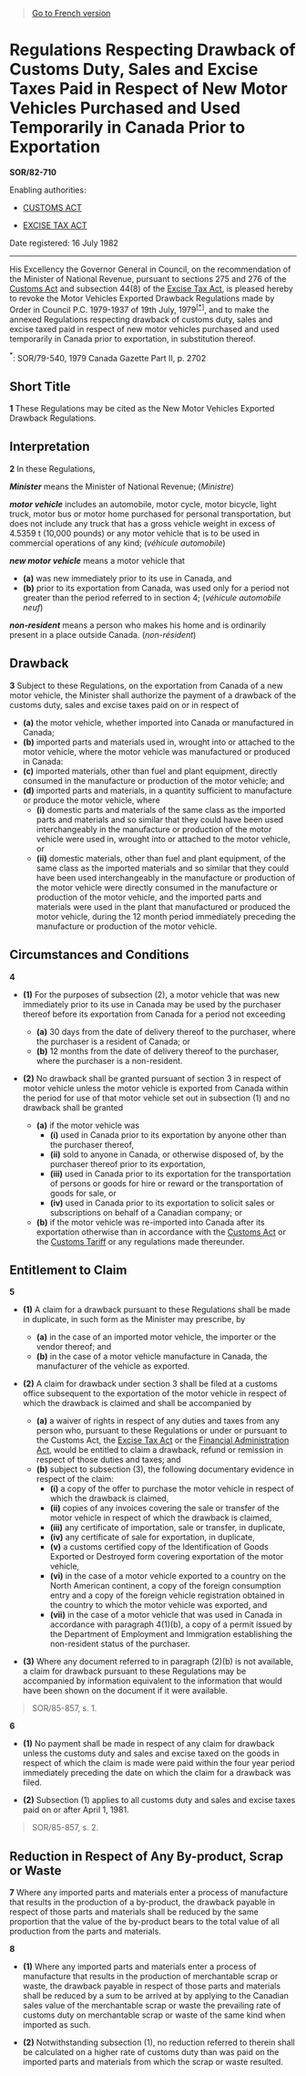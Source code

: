 > [Go to French version](/fr/Règlements/Décrets,%20ordonnances%20et%20règlements%20statutaires/82/710.md)

# Regulations Respecting Drawback of Customs Duty, Sales and Excise Taxes Paid in Respect of New Motor Vehicles Purchased and Used Temporarily in Canada Prior to Exportation

**SOR/82-710**

Enabling authorities: 
- [CUSTOMS ACT](/en/Acts/Statutes%20of%20Canada/1985/c.%201%20(2nd%20Supp.).md)

- [EXCISE TAX ACT](/en/Acts/Revised%20Statutes%20of%20Canada/E/E-15.md)

Date registered: 16 July 1982

----------

His Excellency the Governor General in Council, on the recommendation of the Minister of National Revenue, pursuant to sections 275 and 276 of the [Customs Act](/en/Acts/Statutes%20of%20Canada/1985/c.%201%20(2nd%20Supp.).md) and subsection 44(8) of the [Excise Tax Act](/en/Acts/Revised%20Statutes%20of%20Canada/E/E-15.md), is pleased hereby to revoke the Motor Vehicles Exported Drawback Regulations made by Order in Council P.C. 1979-1937 of 19th July, 1979<sup><a href='#footnote1_e'>[*]</a></sup>, and to make the annexed Regulations respecting drawback of customs duty, sales and excise taxed paid in respect of new motor vehicles purchased and used temporarily in Canada prior to exportation, in substitution thereof.

<a name='footnote1_e'><sup>*</sup></a>: SOR/79-540, 1979 Canada Gazette Part II, p. 2702<br />




## Short Title


**1** These Regulations may be cited as the New Motor Vehicles Exported Drawback Regulations.




## Interpretation


**2** In these Regulations,

***Minister*** means the Minister of National Revenue; (*Ministre*)

***motor vehicle*** includes an automobile, motor cycle, motor bicycle, light truck, motor bus or motor home purchased for personal transportation, but does not include any truck that has a gross vehicle weight in excess of 4.5359 t (10,000 pounds) or any motor vehicle that is to be used in commercial operations of any kind; (*véhicule automobile*)

***new motor vehicle*** means a motor vehicle that
- **(a)** was new immediately prior to its use in Canada, and
- **(b)** prior to its exportation from Canada, was used only for a period not greater than the period referred to in section 4; (*véhicule automobile neuf*)

***non-resident*** means a person who makes his home and is ordinarily present in a place outside Canada. (*non-résident*)




## Drawback


**3** Subject to these Regulations, on the exportation from Canada of a new motor vehicle, the Minister shall authorize the payment of a drawback of the customs duty, sales and excise taxes paid on or in respect of
- **(a)** the motor vehicle, whether imported into Canada or manufactured in Canada;
- **(b)** imported parts and materials used in, wrought into or attached to the motor vehicle, where the motor vehicle was manufactured or produced in Canada:
- **(c)** imported materials, other than fuel and plant equipment, directly consumed in the manufacture or production of the motor vehicle; and
- **(d)** imported parts and materials, in a quantity sufficient to manufacture or produce the motor vehicle, where
	- **(i)** domestic parts and materials of the same class as the imported parts and materials and so similar that they could have been used interchangeably in the manufacture or production of the motor vehicle were used in, wrought into or attached to the motor vehicle, or
	- **(ii)** domestic materials, other than fuel and plant equipment, of the same class as the imported materials and so similar that they could have been used interchangeably in the manufacture or production of the motor vehicle were directly consumed in the manufacture or production of the motor vehicle, and
the imported parts and materials were used in the plant that manufactured or produced the motor vehicle, during the 12 month period immediately preceding the manufacture or production of the motor vehicle.




## Circumstances and Conditions


**4** 

- **(1)** For the purposes of subsection (2), a motor vehicle that was new immediately prior to its use in Canada may be used by the purchaser thereof before its exportation from Canada for a period not exceeding
	- **(a)** 30 days from the date of delivery thereof to the purchaser, where the purchaser is a resident of Canada; or
	- **(b)** 12 months from the date of delivery thereof to the purchaser, where the purchaser is a non-resident.

- **(2)** No drawback shall be granted pursuant of section 3 in respect of motor vehicle unless the motor vehicle is exported from Canada within the period for use of that motor vehicle set out in subsection (1) and no drawback shall be granted
	- **(a)** if the motor vehicle was
		- **(i)** used in Canada prior to its exportation by anyone other than the purchaser thereof,
		- **(ii)** sold to anyone in Canada, or otherwise disposed of, by the purchaser thereof prior to its exportation,
		- **(iii)** used in Canada prior to its exportation for the transportation of persons or goods for hire or reward or the transportation of goods for sale, or
		- **(iv)** used in Canada prior to its exportation to solicit sales or subscriptions on behalf of a Canadian company; or
	- **(b)** if the motor vehicle was re-imported into Canada after its exportation otherwise than in accordance with the [Customs Act](/en/Acts/Statutes%20of%20Canada/1985/c.%201%20(2nd%20Supp.).md) or the [Customs Tariff](/en/Acts/Statutes%20of%20Canada/1997/c.%2036.md) or any regulations made thereunder.




## Entitlement to Claim


**5** 

- **(1)** A claim for a drawback pursuant to these Regulations shall be made in duplicate, in such form as the Minister may prescribe, by
	- **(a)** in the case of an imported motor vehicle, the importer or the vendor thereof; and
	- **(b)** in the case of a motor vehicle manufacture in Canada, the manufacturer of the vehicle as exported.

- **(2)** A claim for drawback under section 3 shall be filed at a customs office subsequent to the exportation of the motor vehicle in respect of which the drawback is claimed and shall be accompanied by
	- **(a)** a waiver of rights in respect of any duties and taxes from any person who, pursuant to these Regulations or under or pursuant to the Customs Act, the [Excise Tax Act](/en/Acts/Revised%20Statutes%20of%20Canada/E/E-15.md) or the [Financial Administration Act](/en/Acts/Revised%20Statutes%20of%20Canada/F/F-11.md), would be entitled to claim a drawback, refund or remission in respect of those duties and taxes; and
	- **(b)** subject to subsection (3), the following documentary evidence in respect of the claim:
		- **(i)** a copy of the offer to purchase the motor vehicle in respect of which the drawback is claimed,
		- **(ii)** copies of any invoices covering the sale or transfer of the motor vehicle in respect of which the drawback is claimed,
		- **(iii)** any certificate of importation, sale or transfer, in duplicate,
		- **(iv)** any certificate of sale for exportation, in duplicate,
		- **(v)** a customs certified copy of the Identification of Goods Exported or Destroyed form covering exportation of the motor vehicle,
		- **(vi)** in the case of a motor vehicle exported to a country on the North American continent, a copy of the foreign consumption entry and a copy of the foreign vehicle registration obtained in the country to which the motor vehicle was exported, and
		- **(vii)** in the case of a motor vehicle that was used in Canada in accordance with paragraph 4(1)(b), a copy of a permit issued by the Department of Employment and Immigration establishing the non-resident status of the purchaser.

- **(3)** Where any document referred to in paragraph (2)(b) is not available, a claim for drawback pursuant to these Regulations may be accompanied by information equivalent to the information that would have been shown on the document if it were available.
> SOR/85-857, s. 1.




**6** 

- **(1)** No payment shall be made in respect of any claim for drawback unless the customs duty and sales and excise taxed on the goods in respect of which the claim is made were paid within the four year period immediately preceding the date on which the claim for a drawback was filed.

- **(2)** Subsection (1) applies to all customs duty and sales and excise taxes paid on or after April 1, 1981.
> SOR/85-857, s. 2.





## Reduction in Respect of Any By-product, Scrap or Waste


**7** Where any imported parts and materials enter a process of manufacture that results in the production of a by-product, the drawback payable in respect of those parts and materials shall be reduced by the same proportion that the value of the by-product bears to the total value of all production from the parts and materials.



**8** 

- **(1)** Where any imported parts and materials enter a process of manufacture that results in the production of merchantable scrap or waste, the drawback payable in respect of those parts and materials shall be reduced by a sum to be arrived at by applying to the Canadian sales value of the merchantable scrap or waste the prevailing rate of customs duty on merchantable scrap or waste of the same kind when imported as such.

- **(2)** Notwithstanding subsection (1), no reduction referred to therein shall be calculated on a higher rate of customs duty than was paid on the imported parts and materials from which the scrap or waste resulted.


